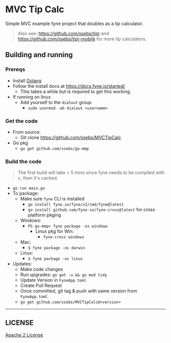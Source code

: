 # MVC Tip Calc
Simple MVC example fyne project that doubles as a tip calculator.

> Also see: https://github.com/ssebs/tipr and https://github.com/ssebs/tipr-mobile for more tip calculators.

## Building and running
### Prereqs
- Install [Golang](https://go.dev/doc/install)
- Follow the install docs at https://docs.fyne.io/started/
  - This takes a while but is required to get this working.
- If running on linux
  - Add yourself to the `dialout` group
    - `sudo usermod -aG dialout <username>`

### Get the code
- From source:
  - Git clone https://github.com/ssebs/MVCTipCalc
- Go pkg
  - `go get github.com/ssebs/go-mmp`

### Build the code
> The first build will take > 5 mins since fyne needs to be compiled with c, then it's cached.

- `go run main.go` 
- To package:
  - Make sure `fyne` CLI is installed
    - `go install fyne.io/fyne/v2/cmd/fyne@latest`
    - `go install github.com/fyne-io/fyne-cross@latest` for cross platform pkging
  - Windows:
    - `PS go-mmp> fyne package -os windows`
      - Linux pkg for Win:
        - `fyne-cross windows`
  - Mac:
    - `$ fyne package -os darwin`
  - Linux:
    - `$ fyne package -os linux`
- Updates:
  - Make code changes 
  - Run upgrades: `go get -u && go mod tidy`
  - Update Version in `FyneApp.toml`
  - Create Pull Request
  - Once committed, git tag & push with same version from `FyneApp.toml`
  - `go get github.com/ssebs/MVCTipCalc@<version>`

<hr/>

## LICENSE
[Apache 2 License](./LICENSE)
